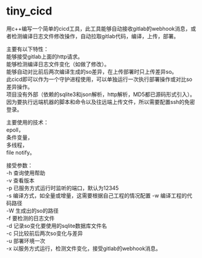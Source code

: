 # tiny_cicd
用c++编写一个简单的cicd工具，此工具能够自动接收gitlab的webhook消息，或者检测编译日志文件修改操作，自动拉取gitlab代码，编译，上传，部署。  

主要有以下特性：  
能够接受gitlab上面的http请求。  
能够检测编译日志文件变化（如做了修改）。  
能够自动对比前后两次编译生成的so差异，在上传部署时只上传差异so。  
此cicd即可以作为一个守护进程使用，可以单独运行一次执行部署操作或对比so差异操作。  
项目没有外部（依赖的sqlite3和json解析，http解析，MD5都已源码形式引入）。  
因为要执行远端机器的脚本和命令以及往远端上传文件，所以需要配置ssh的免密登录。

主要使用的技术：  
epoll，  
条件变量，  
多线程，  
file notify。  


接受参数：  
-h 查询使用帮助  
-v 查看版本  
-p 已服务方式运行时监听的端口，默认为12345  
-s 编译方式，如全量或增量，这需要根据自己工程的情况配置 
-w 编译工程的代码路径   
-W 生成出的so的路径  
-f 要检测的日志文件  
-d 记录so变化要使用的sqlite数据库文件名  
-c 只比较前后两次so变化与差异  
-u 部署环境一次  
-x 以服务方式运行，检测文件变化，接受gitlab的webhook消息。  
